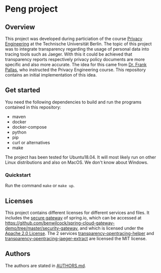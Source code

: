 # Peng project

## Overview
This project was developed during particiation of the course
[Privacy Engineering](https://www.ise.tu-berlin.de/menue/lehre/module/privacy_engineering/)
at the Technische Universität Berlin.
The topic of this project was to integrate transparency regarding the usage of
personal data into tracing tools such as Jaeger.
With this it could be achieved that transparency reports respectively privacy
policy documents are more specific and also more accurate.
The idea for this came from [Dr. Frank Pallas](https://www.ise.tu-berlin.de/menue/team/dr_ing_frank_pallas/),
who instructed the Privacy Engineering course.
This repository contains an initial implementation of this idea.

## Get started
You need the following dependencies to build and run the programs contained in
this repository:
* maven
* docker
* docker-compose
* python
* pip
* curl or alternatives
* make

The project has been tested for Ubuntu18.04. It will most likely run on other
Linux distributions and also on MacOS. We don't know about Windows.

### Quickstart
Run the command `make` or `make up`.

## Licenses
This project contains different licenses for different services and files.
It includes the [secure gateway](gateway/) of spring.io, which can be accessed at
https://github.com/benwilcock/spring-cloud-gateway-demo/tree/master/security-gateway,
and which is licensed under the [Apache 2.0 License](gateway/LICENSE).
The 2 services [transparency-opentracing-helper](transparency-opentracing-helper)
and [transparency-opentracing-jaeger-extract](transparency-opentracing-jaeger-extract)
are licensed the MIT license.

## Authors
The authors are stated in [AUTHORS.md](AUTHORS.md).
